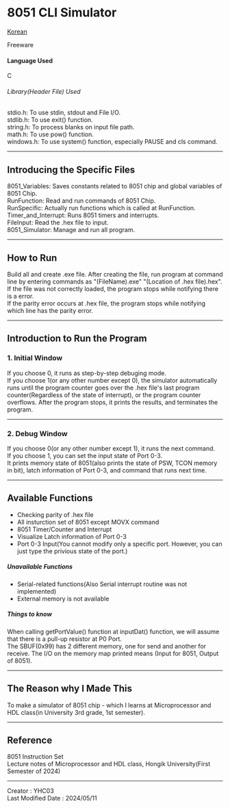 # 8051 CLI Simulator

[Korean](https://github.com/YHC03/8051_Tools/blob/main/8051_Simulator/README-KR.md)  

Freeware  

#### Language Used
C

###### Library(Header File) Used
stdio.h: To use stdin, stdout and File I/O.  
stdlib.h: To use exit() function.  
string.h: To process blanks on input file path.  
math.h: To use pow() function.  
windows.h: To use system() function, especially PAUSE and cls command.  

---
## Introducing the Specific Files
8051_Variables: Saves constants related to 8051 chip and global variables of 8051 Chip.  
RunFunction: Read and run commands of 8051 Chip.  
RunSpecific: Actually run functions which is called at RunFunction.  
Timer_and_Interrupt: Runs 8051 timers and interrupts.  
FileInput: Read the .hex file to input.  
8051_Simulator: Manage and run all program.  

---
## How to Run
Build all and create .exe file. After creating the file, run program at command line by entering commands as "(FileName).exe" "(Location of .hex file).hex".  
If the file was not correctly loaded, the program stops while notifying there is a error.  
If the parity error occurs at .hex file, the program stops while notifying which line has the parity error.  

---
## Introduction to Run the Program

### 1. Initial Window
If you choose 0, it runs as step-by-step debuging mode.  
If you choose 1(or any other number except 0), the simulator automatically runs until the program counter goes over the .hex file's last program counter(Regardless of the state of interrupt), or the program counter overflows. After the program stops, it prints the results, and terminates the program.  

---
### 2. Debug Window
If you choose 0(or any other number except 1), it runs the next command.  
If you choose 1, you can set the input state of Port 0-3.  
It prints memory state of 8051(also prints the state of PSW, TCON memory in bit), latch information of Port 0-3, and command that runs next time.  

---
## Available Functions
- Checking parity of .hex file  
- All insturction set of 8051 except MOVX command  
- 8051 Timer/Counter and Interrupt  
- Visualize Latch information of Port 0-3  
- Port 0-3 Input(You cannot modify only a specific port. However, you can just type the privious state of the port.)  

##### Unavailable Functions
- Serial-related functions(Also Serial interrupt routine was not implemented)  
- External memory is not available  

##### Things to know
When calling getPortValue() function at inputDat() function, we will assume that there is a pull-up resistor at P0 Port.  
The SBUF(0x99) has 2 different memory, one for send and another for receive. The I/O on the memory map printed means (Input for 8051, Output of 8051).  

---
## The Reason why I Made This
To make a simulator of 8051 chip - which I learns at Microprocessor and HDL class(in University 3rd grade, 1st semester).  

---
## Reference 
8051 Instruction Set  
Lecture notes of Microprocessor and HDL class, Hongik University(First Semester of 2024)  

---
Creator : YHC03  
Last Modified Date : 2024/05/11  